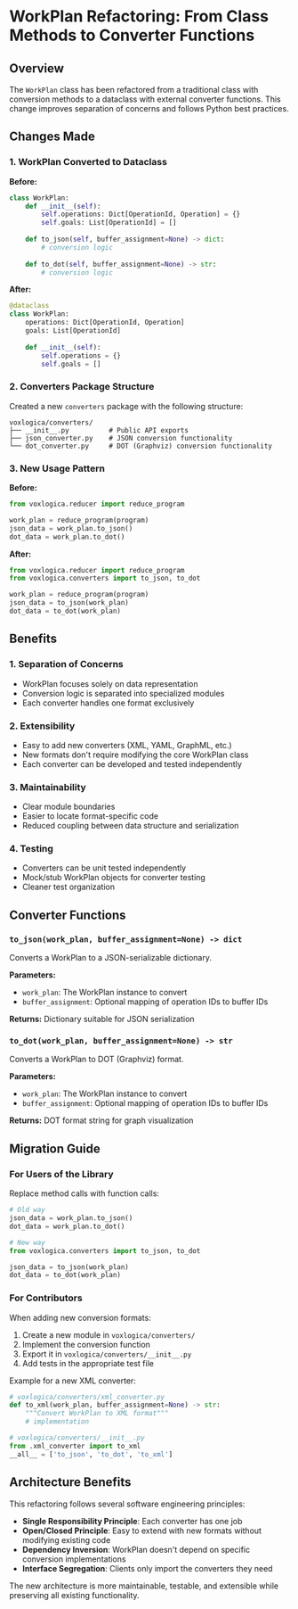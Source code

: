 # WorkPlan Refactoring: From Class Methods to Converter Functions

## Overview

The `WorkPlan` class has been refactored from a traditional class with conversion methods to a dataclass with external converter functions. This change improves separation of concerns and follows Python best practices.

## Changes Made

### 1. WorkPlan Converted to Dataclass

**Before:**
```python
class WorkPlan:
    def __init__(self):
        self.operations: Dict[OperationId, Operation] = {}
        self.goals: List[OperationId] = []
    
    def to_json(self, buffer_assignment=None) -> dict:
        # conversion logic
    
    def to_dot(self, buffer_assignment=None) -> str:
        # conversion logic
```

**After:**
```python
@dataclass
class WorkPlan:
    operations: Dict[OperationId, Operation]
    goals: List[OperationId]
    
    def __init__(self):
        self.operations = {}
        self.goals = []
```

### 2. Converters Package Structure

Created a new `converters` package with the following structure:

```
voxlogica/converters/
├── __init__.py          # Public API exports
├── json_converter.py    # JSON conversion functionality
└── dot_converter.py     # DOT (Graphviz) conversion functionality
```

### 3. New Usage Pattern

**Before:**
```python
from voxlogica.reducer import reduce_program

work_plan = reduce_program(program)
json_data = work_plan.to_json()
dot_data = work_plan.to_dot()
```

**After:**
```python
from voxlogica.reducer import reduce_program
from voxlogica.converters import to_json, to_dot

work_plan = reduce_program(program)
json_data = to_json(work_plan)
dot_data = to_dot(work_plan)
```

## Benefits

### 1. **Separation of Concerns**
- WorkPlan focuses solely on data representation
- Conversion logic is separated into specialized modules
- Each converter handles one format exclusively

### 2. **Extensibility**
- Easy to add new converters (XML, YAML, GraphML, etc.)
- New formats don't require modifying the core WorkPlan class
- Each converter can be developed and tested independently

### 3. **Maintainability**
- Clear module boundaries
- Easier to locate format-specific code
- Reduced coupling between data structure and serialization

### 4. **Testing**
- Converters can be unit tested independently
- Mock/stub WorkPlan objects for converter testing
- Cleaner test organization

## Converter Functions

### `to_json(work_plan, buffer_assignment=None) -> dict`

Converts a WorkPlan to a JSON-serializable dictionary.

**Parameters:**
- `work_plan`: The WorkPlan instance to convert
- `buffer_assignment`: Optional mapping of operation IDs to buffer IDs

**Returns:** Dictionary suitable for JSON serialization

### `to_dot(work_plan, buffer_assignment=None) -> str`

Converts a WorkPlan to DOT (Graphviz) format.

**Parameters:**
- `work_plan`: The WorkPlan instance to convert  
- `buffer_assignment`: Optional mapping of operation IDs to buffer IDs

**Returns:** DOT format string for graph visualization

## Migration Guide

### For Users of the Library

Replace method calls with function calls:

```python
# Old way
json_data = work_plan.to_json()
dot_data = work_plan.to_dot()

# New way
from voxlogica.converters import to_json, to_dot

json_data = to_json(work_plan)
dot_data = to_dot(work_plan)
```

### For Contributors

When adding new conversion formats:

1. Create a new module in `voxlogica/converters/`
2. Implement the conversion function
3. Export it in `voxlogica/converters/__init__.py`
4. Add tests in the appropriate test file

Example for a new XML converter:

```python
# voxlogica/converters/xml_converter.py
def to_xml(work_plan, buffer_assignment=None) -> str:
    """Convert WorkPlan to XML format"""
    # implementation

# voxlogica/converters/__init__.py
from .xml_converter import to_xml
__all__ = ['to_json', 'to_dot', 'to_xml']
```

## Architecture Benefits

This refactoring follows several software engineering principles:

- **Single Responsibility Principle**: Each converter has one job
- **Open/Closed Principle**: Easy to extend with new formats without modifying existing code
- **Dependency Inversion**: WorkPlan doesn't depend on specific conversion implementations
- **Interface Segregation**: Clients only import the converters they need

The new architecture is more maintainable, testable, and extensible while preserving all existing functionality.
